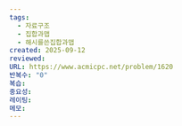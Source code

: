 ```yaml
---
tags:
  - 자료구조
  - 집합과맵
  - 해시를쓴집합과맵
created: 2025-09-12
reviewed:
URL: https://www.acmicpc.net/problem/1620
반복수: "0"
복습:
중요성:
레이팅:
메모:
---
```

